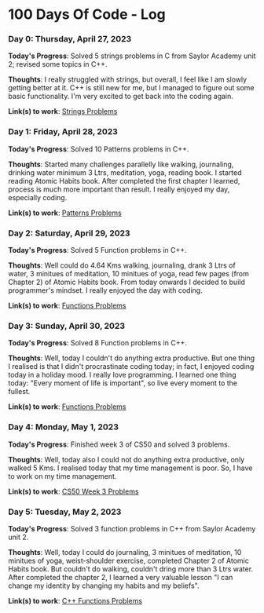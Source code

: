 # 100 Days Of Code - Log

### Day 0: Thursday, April 27, 2023

**Today's Progress**: Solved 5 strings problems in C from Saylor Academy unit 2; revised some topics in C++.

**Thoughts**: I really struggled with strings, but overall, I feel like I am slowly getting better at it. C++ is still new for me, but I managed to figure out some basic functionality. I'm very excited to get back into the coding again.

**Link(s) to work**: [Strings Problems](https://github.com/Swastik-Chakravorty/Learning_CPP/tree/master/Unit2)

### Day 1: Friday, April 28, 2023

**Today's Progress**: Solved 10 Patterns problems in C++.

**Thoughts**: Started many challenges parallelly like walking, journaling, drinking water minimum 3 Ltrs, meditation, yoga, reading book. I started reading Atomic Habits book. After completed the first chapter I learned, process is much more important than result. I really enjoyed my day, especially coding.

**Link(s) to work**: [Patterns Problems](https://github.com/Swastik-Chakravorty/Learning_CPP/tree/master/Patterns)

### Day 2: Saturday, April 29, 2023

**Today's Progress**: Solved 5 Function problems in C++.

**Thoughts**: Well could do 4.64 Kms walking, journaling, drank 3 Ltrs of water, 3 minitues of meditation, 10 minitues of yoga, read few pages (from Chapter 2) of Atomic Habits book. From today onwards I decided to build programmer's mindset. I really enjoyed the day with coding.

**Link(s) to work**: [Functions Problems](https://github.com/Swastik-Chakravorty/Learning_CPP/tree/master/functions)

### Day 3: Sunday, April 30, 2023

**Today's Progress**: Solved 8 Function problems in C++.

**Thoughts**: Well, today I couldn't do anything extra productive. But one thing I realised is that I didn't procrastinate coding today; in fact, I enjoyed coding today in a holiday mood. I really love programming. I learned one thing today: "Every moment of life is important", so live every moment to the fullest.

**Link(s) to work**: [Functions Problems](https://github.com/Swastik-Chakravorty/Learning_CPP/tree/master/functions)

### Day 4: Monday, May 1, 2023

**Today's Progress**: Finished week 3 of CS50 and solved 3 problems.

**Thoughts**: Well, today also I could not do anything extra productive, only walked 5 Kms. I realised today that my time management is poor. So, I have to work on my time management.

**Link(s) to work**: [CS50 Week 3 Problems](https://github.com/code50/112097563)

### Day 5: Tuesday, May 2, 2023

**Today's Progress**: Solved 3 function problems in C++ from Saylor Academy unit 2.

**Thoughts**: Well, today I could do journaling, 3 minitues of meditation, 10 minitues of yoga, weist-shoulder exercise, completed Chapter 2 of Atomic Habits book. But couldn't do walking, couldn't dring more than 3 Ltrs water. After completed the chapter 2, I learned a very valuable lesson "I can change my identity by changing my habits and my beliefs".

**Link(s) to work**: [C++ Functions Problems](https://github.com/Swastik-Chakravorty/Learning_CPP/tree/master/Unit2/function)
